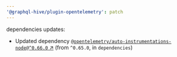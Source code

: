 ```yaml
---
'@graphql-hive/plugin-opentelemetry': patch
---
```


dependencies updates: 

- Updated dependency [`@opentelemetry/auto-instrumentations-node@^0.66.0` ↗︎](https://www.npmjs.com/package/@opentelemetry/auto-instrumentations-node/v/0.66.0) (from `^0.65.0`, in `dependencies`)
